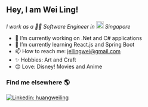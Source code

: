 <h2> Hey, I am Wei Ling! </h2>
<p><em>I work as a 👨‍💻 Software Engineer in  
<img src="https://user-images.githubusercontent.com/74456191/146677103-cb7b58cb-9d2c-478a-8e60-803abe6ab673.png" width="20" height="20"> Singapore
</em></p>

- 🔭 I’m currently working on .Net and C# applications
- 🌱 I’m currently learning React.js and Spring Boot
- 📫 How to reach me: jellingwei@gmail.com
- ✨ Hobbies: Art and Craft
- 😍 Love: Disney! Movies and Anime

### Find me elsewhere 🌎
[![Linkedin: huangweiling](https://img.shields.io/badge/-huangweiling-blue?style=flat-square&logo=Linkedin&logoColor=white&link=https://sg.linkedin.com/in/huang-wei-ling-9365a5112)](https://sg.linkedin.com/in/huang-wei-ling-9365a5112/)

<!--
**jellingwei/jellingwei** is a ✨ _special_ ✨ repository because its `README.md` (this file) appears on your GitHub profile.

Here are some ideas to get you started:


-->
